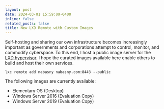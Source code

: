 ```yaml
---
layout: post
date: 2024-03-01 15:59:00-0400
inline: false
related_posts: false
title: New LXD Remote with Custom Images
---
```


Self-hosting and sharing our own infrastructure becomes increasingly important as governments and corporations attempt to control, monitor, and commodify cyberspace. To this end, I host a public image server for the [LXD hypervisor](https://documentation.ubuntu.com/lxd/en/latest/). I hope the curated images available here enable others to build and host their own services.

```
lxc remote add nabasny nabasny.com:8443 --public
```

The following images are currently available:

- Elementary OS (Desktop)
- Windows Server 2016 (Evaluation Copy)
- Windows Server 2019 (Evaluation Copy)

